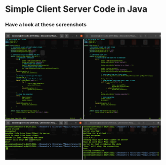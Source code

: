 # Simple Client Server Code in Java

### Have a look at these screenshots

![Client Server code](screenshots/code.png)
![Output](screenshots/output.png)
